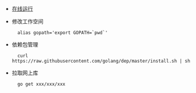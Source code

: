 - [在线运行](https://play.golang.org/)
- 修改工作空间

		alias gopath='export GOPATH=`pwd`'

- 依赖包管理

        curl https://raw.githubusercontent.com/golang/dep/master/install.sh | sh

- 拉取网上库

		go get xxx/xxx/xxx
        